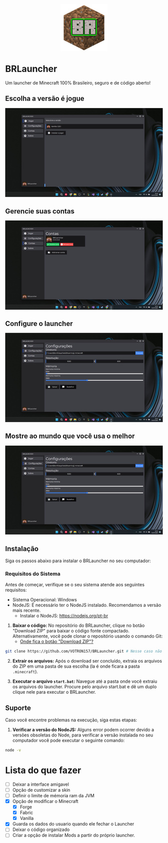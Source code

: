 <div style="display: flex; justify-content: center; aling-items: center;">
    <img src="./.github/images/icon.png" width="150">
</div>

# BRLauncher

Um launcher de Minecraft 100% Brasileiro, seguro e de código aberto!

## Escolha a versão é jogue
![home](./.github/images/brlauncher1.png)

## Gerencie suas contas
![home](./.github/images/brlauncher3.png)

## Configure o launcher
![home](./.github/images/brlauncher2.png)

## Mostre ao mundo que você usa o melhor
![home](./.github/images/brlauncher2.png)

## Instalação 

Siga os passos abaixo para instalar o BRLauncher no seu computador:

### Requisitos do Sistema

Antes de começar, verifique se o seu sistema atende aos seguintes requisitos:

- Sistema Operacional: Windows
- NodeJS: É necessário ter o NodeJS instalado. Recomendamos a versão mais recente.
    - Instalar o NodeJS: https://nodejs.org/pt-br

1. **Baixar o código:** No repositório do BRLauncher, clique no botão "Download ZIP" para baixar o código fonte compactado. Alternativamente, você pode clonar o repositório usando o comando Git:
    - [Onde fica o botão "Download ZIP"?](https://github.com/VOTRON157/BRLauncher/blob/main/.github/images/tutorial.png) 

```bash
git clone https://github.com/VOTRON157/BRLauncher.git # Nesse caso não precisa descompactar, já vai vim a pasta.
```

2. **Extrair os arquivos:** Após o download ser concluído, extraia os arquivos do ZIP em uma pasta de sua escolha  (la é onde ficara a pasta `.minecraft`).

3. **Executar o arquivo `start.bat`:** Navegue até a pasta onde você extraiu os arquivos do launcher. Procure pelo arquivo start.bat e dê um duplo clique nele para executar o BRLauncher.

## Suporte

Caso você encontre problemas na execução, siga estas etapas:

1. **Verificar a versão do NodeJS:** Alguns error podem ocorrer devido a versões obsoletas do Node, para verificar a versão instalada no seu computador você pode executar o seguinte comando:

```bash
node -v
```

# Lista do que fazer

- [ ] Deixar a interface amigavel
- [ ] Opção de customizar a skin
- [ ] Definir o limite de mémoria ram da JVM
- [x] Opção de modificar o Minecraft
    - [x] Forge
    - [x] Fabric
    - [x] Vanilla 
- [x] Guarda os dados do usuario quando ele fechar o Launcher
- [ ] Deixar o código organizado
- [ ] Criar a opção de instalar Mods a partir do próprio launcher.